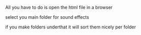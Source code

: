 All you have to do is open the html file in a browser

select you main folder for sound effects

if you make folders underthat it will sort them nicely per folder
